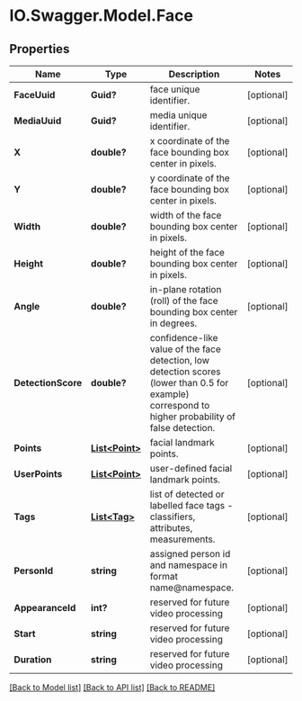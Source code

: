 # IO.Swagger.Model.Face
## Properties

Name | Type | Description | Notes
------------ | ------------- | ------------- | -------------
**FaceUuid** | **Guid?** | face unique identifier. | [optional] 
**MediaUuid** | **Guid?** | media unique identifier. | [optional] 
**X** | **double?** | x coordinate of the face bounding box center in pixels. | [optional] 
**Y** | **double?** | y coordinate of the face bounding box center in pixels. | [optional] 
**Width** | **double?** | width of the face bounding box center in pixels. | [optional] 
**Height** | **double?** | height of the face bounding box center in pixels. | [optional] 
**Angle** | **double?** | in-plane rotation (roll) of the face bounding box center in degrees. | [optional] 
**DetectionScore** | **double?** | confidence-like value of the face detection, low detection scores (lower than 0.5 for example) correspond to higher probability of false detection. | [optional] 
**Points** | [**List&lt;Point&gt;**](Point.md) | facial landmark points. | [optional] 
**UserPoints** | [**List&lt;Point&gt;**](Point.md) | user-defined facial landmark points. | [optional] 
**Tags** | [**List&lt;Tag&gt;**](Tag.md) | list of detected or labelled face tags - classifiers, attributes, measurements. | [optional] 
**PersonId** | **string** | assigned person id and namespace in format name@namespace. | [optional] 
**AppearanceId** | **int?** | reserved for future video processing | [optional] 
**Start** | **string** | reserved for future video processing | [optional] 
**Duration** | **string** | reserved for future video processing | [optional] 

[[Back to Model list]](../README.md#documentation-for-models) [[Back to API list]](../README.md#documentation-for-api-endpoints) [[Back to README]](../README.md)

